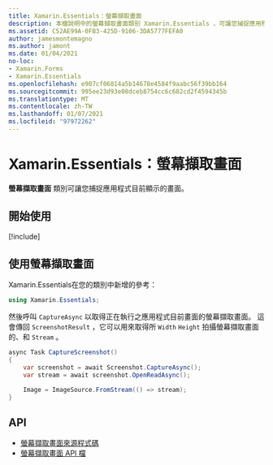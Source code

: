 ```yaml
---
title: Xamarin.Essentials：螢幕擷取畫面
description: 本檔說明中的螢幕擷取畫面類別 Xamarin.Essentials ，可讓您捕捉應用程式目前顯示的畫面。
ms.assetid: C52AE99A-0FB3-425D-9106-3DA5777FEFA0
author: jamesmontemagno
ms.author: jamont
ms.date: 01/04/2021
no-loc:
- Xamarin.Forms
- Xamarin.Essentials
ms.openlocfilehash: e907cf06814a5b14678e4584f9aabc56f39bb164
ms.sourcegitcommit: 995ee23d93e08dceb8754cc6c682cd2f4594345b
ms.translationtype: MT
ms.contentlocale: zh-TW
ms.lasthandoff: 01/07/2021
ms.locfileid: "97972262"
---
```

# <a name="no-locxamarinessentials-screenshot"></a>Xamarin.Essentials：螢幕擷取畫面

**螢幕擷取畫面** 類別可讓您捕捉應用程式目前顯示的畫面。

## <a name="get-started"></a>開始使用

[!include[](~/essentials/includes/get-started.md)]

## <a name="using-screenshot"></a>使用螢幕擷取畫面

Xamarin.Essentials在您的類別中新增的參考：

```csharp
using Xamarin.Essentials;
```

然後呼叫 `CaptureAsync` 以取得正在執行之應用程式目前畫面的螢幕擷取畫面。 這會傳回 `ScreenshotResult` ，它可以用來取得所 `Width` `Height` 拍攝螢幕擷取畫面的、和 `Stream` 。


```csharp
async Task CaptureScreenshot()
{
    var screenshot = await Screenshot.CaptureAsync();
    var stream = await screenshot.OpenReadAsync();

    Image = ImageSource.FromStream(() => stream);
}
```


## <a name="api"></a>API

- [螢幕擷取畫面來源程式碼](https://github.com/xamarin/Essentials/tree/main/Xamarin.Essentials/Screenshot)
- [螢幕擷取畫面 API 檔](xref:Xamarin.Essentials.Screenshot)
